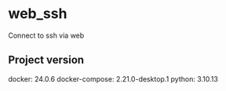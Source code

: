 # web_ssh
Connect to ssh via web

## Project version
docker: 24.0.6
docker-compose: 2.21.0-desktop.1
python: 3.10.13
